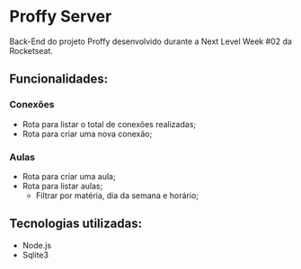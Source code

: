 # Proffy Server
Back-End do projeto Proffy desenvolvido durante a Next Level Week #02 da Rocketseat.

## Funcionalidades:
### Conexões

- Rota para listar o total de conexões realizadas;
- Rota para criar uma nova conexão;

### Aulas

- Rota para criar uma aula;
- Rota para listar aulas;
    - Filtrar por matéria, dia da semana e horário;
 
## Tecnologias utilizadas:
- Node.js
- Sqlite3
